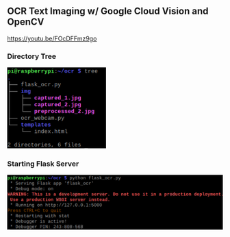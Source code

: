 ## OCR Text Imaging w/ Google Cloud Vision and OpenCV

https://youtu.be/FOcDFFmz9go

### Directory Tree<br>
![directory-tree](./image/directory-tree.png)

### Starting Flask Server
![flask-server](./image/starting-flask-server.png)
